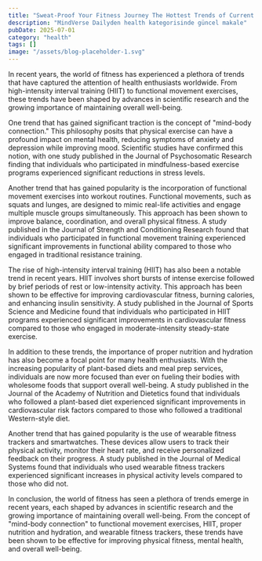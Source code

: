 ```yaml
---
title: "Sweat-Proof Your Fitness Journey The Hottest Trends of Current Year That Will Keep You Pumped Up!"
description: "MindVerse Dailyden health kategorisinde güncel makale"
pubDate: 2025-07-01
category: "health"
tags: []
image: "/assets/blog-placeholder-1.svg"
---
```


In recent years, the world of fitness has experienced a plethora of trends that have captured the attention of health enthusiasts worldwide. From high-intensity interval training (HIIT) to functional movement exercises, these trends have been shaped by advances in scientific research and the growing importance of maintaining overall well-being.

One trend that has gained significant traction is the concept of "mind-body connection." This philosophy posits that physical exercise can have a profound impact on mental health, reducing symptoms of anxiety and depression while improving mood. Scientific studies have confirmed this notion, with one study published in the Journal of Psychosomatic Research finding that individuals who participated in mindfulness-based exercise programs experienced significant reductions in stress levels.

Another trend that has gained popularity is the incorporation of functional movement exercises into workout routines. Functional movements, such as squats and lunges, are designed to mimic real-life activities and engage multiple muscle groups simultaneously. This approach has been shown to improve balance, coordination, and overall physical fitness. A study published in the Journal of Strength and Conditioning Research found that individuals who participated in functional movement training experienced significant improvements in functional ability compared to those who engaged in traditional resistance training.

The rise of high-intensity interval training (HIIT) has also been a notable trend in recent years. HIIT involves short bursts of intense exercise followed by brief periods of rest or low-intensity activity. This approach has been shown to be effective for improving cardiovascular fitness, burning calories, and enhancing insulin sensitivity. A study published in the Journal of Sports Science and Medicine found that individuals who participated in HIIT programs experienced significant improvements in cardiovascular fitness compared to those who engaged in moderate-intensity steady-state exercise.

In addition to these trends, the importance of proper nutrition and hydration has also become a focal point for many health enthusiasts. With the increasing popularity of plant-based diets and meal prep services, individuals are now more focused than ever on fueling their bodies with wholesome foods that support overall well-being. A study published in the Journal of the Academy of Nutrition and Dietetics found that individuals who followed a plant-based diet experienced significant improvements in cardiovascular risk factors compared to those who followed a traditional Western-style diet.

Another trend that has gained popularity is the use of wearable fitness trackers and smartwatches. These devices allow users to track their physical activity, monitor their heart rate, and receive personalized feedback on their progress. A study published in the Journal of Medical Systems found that individuals who used wearable fitness trackers experienced significant increases in physical activity levels compared to those who did not.

In conclusion, the world of fitness has seen a plethora of trends emerge in recent years, each shaped by advances in scientific research and the growing importance of maintaining overall well-being. From the concept of "mind-body connection" to functional movement exercises, HIIT, proper nutrition and hydration, and wearable fitness trackers, these trends have been shown to be effective for improving physical fitness, mental health, and overall well-being.